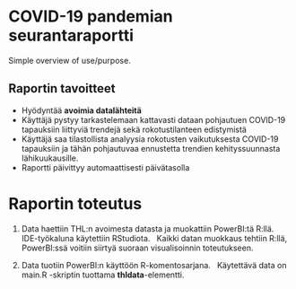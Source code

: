 # COVID-19 pandemian seurantaraportti

Simple overview of use/purpose.

## Raportin tavoitteet

* Hyödyntää **avoimia datalähteitä**
* Käyttäjä pystyy tarkastelemaan kattavasti dataan pohjautuen COVID-19 tapauksiin liittyviä trendejä sekä rokotustilanteen edistymistä
* Käyttäjä saa tilastollista analyysia rokotusten vaikutuksesta COVID-19 tapauksiin ja tähän pohjautuvaa ennustetta trendien kehityssuunnasta lähikuukausille.
* Raportti päivittyy automaattisesti päivätasolla

# Raportin toteutus

1. Data haettiin THL:n avoimesta datasta ja muokattiin PowerBI:tä R:llä.
&nbsp; IDE-työkaluna käytettiin RStudiota.
&nbsp; Kaikki datan muokkaus tehtiin R:llä, PowerBI:ssä voitiin siirtyä suoraan visualisoinnin toteutukseen.

2. Data tuotiin PowerBI:n käyttöön R-komentosarjana. 
&nbsp; Käytettävä data on main.R -skriptin tuottama **thldata**-elementti.